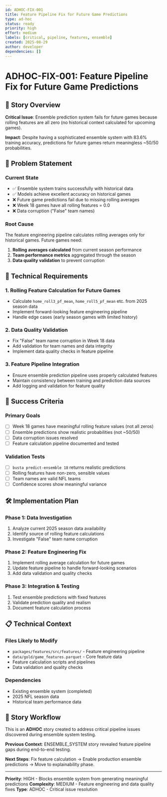 ```yaml
---
id: ADHOC-FIX-001
title: Feature Pipeline Fix for Future Game Predictions
type: ad-hoc
status: ready
priority: high
effort: medium
labels: [critical, pipeline, features, ensemble]
created: 2025-08-29
author: developer
dependencies: []
---
```


# ADHOC-FIX-001: Feature Pipeline Fix for Future Game Predictions

## 🎯 Story Overview

**Critical Issue**: Ensemble prediction system fails for future games because rolling features are all zero (no historical context calculated for upcoming games).

**Impact**: Despite having a sophisticated ensemble system with 83.6% training accuracy, predictions for future games return meaningless ~50/50 probabilities.

## 🚨 Problem Statement

### Current State
- ✅ Ensemble system trains successfully with historical data
- ✅ Models achieve excellent accuracy on historical games
- ❌ Future game predictions fail due to missing rolling averages
- ❌ Week 18 games have all rolling features = 0.0
- ❌ Data corruption ("False" team names)

### Root Cause
The feature engineering pipeline calculates rolling averages only for historical games. Future games need:
1. **Rolling averages calculated** from current season performance
2. **Team performance metrics** aggregated through the season
3. **Data quality validation** to prevent corruption

## 🔧 Technical Requirements

### 1. Rolling Feature Calculation for Future Games
- Calculate `home_roll3_pf_mean`, `home_roll5_pf_mean` etc. from 2025 season data
- Implement forward-looking feature engineering pipeline
- Handle edge cases (early season games with limited history)

### 2. Data Quality Validation
- Fix "False" team name corruption in Week 18 data
- Add validation for team names and data integrity
- Implement data quality checks in feature pipeline

### 3. Feature Pipeline Integration
- Ensure ensemble prediction pipeline uses properly calculated features
- Maintain consistency between training and prediction data sources
- Add logging and validation for feature quality

## 🎯 Success Criteria

### Primary Goals
- [ ] Week 18 games have meaningful rolling feature values (not all zeros)
- [ ] Ensemble predictions show realistic probabilities (not ~50/50)
- [ ] Data corruption issues resolved
- [ ] Feature calculation pipeline documented and tested

### Validation Tests
- [ ] `busta predict-ensemble 18` returns realistic predictions
- [ ] Rolling features have non-zero, sensible values
- [ ] Team names are valid NFL teams
- [ ] Confidence scores show meaningful variance

## 🛠️ Implementation Plan

### Phase 1: Data Investigation
1. Analyze current 2025 season data availability
2. Identify source of rolling feature calculations
3. Investigate "False" team name corruption

### Phase 2: Feature Engineering Fix
1. Implement rolling average calculation for future games
2. Update feature pipeline to handle forward-looking scenarios
3. Add data validation and quality checks

### Phase 3: Integration & Testing
1. Test ensemble predictions with fixed features
2. Validate prediction quality and realism
3. Document feature calculation process

## 📋 Technical Context

### Files Likely to Modify
- `packages/features/src/features/` - Feature engineering pipeline
- `data/gold/game_features.parquet` - Core feature data
- Feature calculation scripts and pipelines
- Data validation and quality checks

### Dependencies
- Existing ensemble system (completed)
- 2025 NFL season data
- Historical team performance data

## 🔄 Story Workflow

This is an **ADHOC** story created to address critical pipeline issues discovered during ensemble system testing. 

**Previous Context**: ENSEMBLE_SYSTEM story revealed feature pipeline gaps during end-to-end testing.

**Next Steps**: Fix feature calculation → Enable production ensemble predictions → Move to explainability phase.

---

**Priority**: HIGH - Blocks ensemble system from generating meaningful predictions
**Complexity**: MEDIUM - Feature engineering and data quality fixes
**Type**: ADHOC - Critical issue resolution
